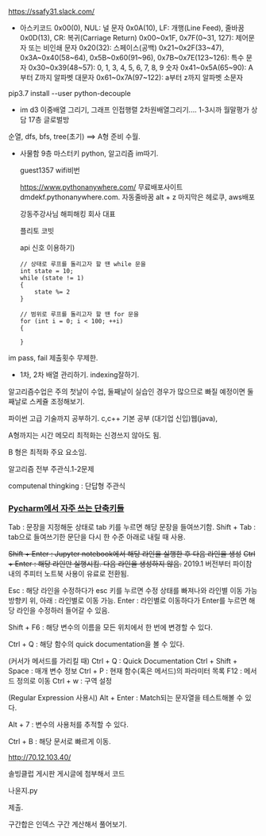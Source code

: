 https://ssafy31.slack.com/

- 아스키코드
  0x00(0), NUL: 널 문자
  0x0A(10), LF: 개행(Line Feed), 줄바꿈
  0x0D(13), CR: 복귀(Carriage Return)
  0x00~0x1F, 0x7F(0~31, 127): 제어문자 또는 비인쇄 문자
  0x20(32): 스페이스(공백)
  0x21~0x2F(33~47), 0x3A~0x40(58~64), 0x5B~0x60(91~96), 0x7B~0x7E(123~126): 특수 문자
  0x30~0x39(48~57): 0, 1, 3, 4, 5, 6, 7, 8, 9 숫자
  0x41~0x5A(65~90): A부터 Z까지 알파벳 대문자
  0x61~0x7A(97~122): a부터 z까지 알파벳 소문자

pip3.7 install --user python-decouple 

- im d3
  이중배열 그리기, 그래프 인접행렬 2차원배열그리기....
  1-3시까
   월말평가
  상담 17층 글로벌방

순열, dfs, bfs, tree(초기) ==> A형 준비 수월.

- 사물함 9층 마스터키
  python, 알고리즘 im따기.

  guest1357 wifi비번

  https://www.pythonanywhere.com/
  무료배포사이트
  dmdekf.pythonanywhere.com.
  자동줄바꿈 alt + z
  마지막은 헤로쿠, aws배포

  강동주강사님
  해피해킹 회사 대표

  플리토 코빗

  api 신호 이용하기)

      // 상태로 루프를 돌리고자 할 땐 while 문을
      int state = 10;
      while (state != 1)
      {
          state %= 2
      }
      
      // 범위로 루프를 돌리고자 할 땐 for 문을
      for (int i = 0; i < 100; ++i)
      {
      
      }

im pass, fail 제출횟수 무제한. 

- 1차, 2차 배열 관리하기. indexing잘하기.

알고리즘수업은 주의 첫날이 수업, 둘째날이 실습인 경우가 많으므로 빠질 예정이면 둘째날로 스케쥴 조정해보기.

파이썬 고급 기술까지 공부하기. c,c++ 기본 공부 (대기업 신입)웹(java),

A형까지는 시간 메모리 최적화는 신경쓰지 않아도 됨.

B 형은 최적화 주요 요소임.

알고리즘 전부 주관식.1-2문제

computenal thingking : 단답형 주관식 



### [Pycharm에서 자주 쓰는 단축키들](http://pertinency.blogspot.com/2018/10/pycharm.html)

Tab : 문장을 지정해둔 상태로 tab 키를 누르면 해당 문장을 들여쓰기함.
Shift + Tab : tab으로 들여쓰기한 문단을 다시 한 수준 아래로 내릴 때 사용.

~~Shift + Enter : Jupyter notebook에서 해당 라인을 실행한 후 다음 라인을 생성~~
~~Ctrl + Enter : 해당 라인만 실행시킴. 다음 라인을 생성하지 않음.~~
2019.1 버전부터 파이참 내의 주피터 노트북 사용이 유료로 전환됨.

Esc : 해당 라인을 수정하다가 esc 키를 누르면 수정 상태를 빠져나와 라인별 이동 가능
방향키 위, 아래 : 라인별로 이동 가능.
Enter : 라인별로 이동하다가 Enter를 누르면 해당 라인을 수정하러 들어갈 수 있음.

Shift + F6 : 해당 변수의 이름을 모든 위치에서 한 번에 변경할 수 있다.

Ctrl + Q : 해당 함수의 quick documentation을 볼 수 있다.

(커서가 메서드를 가리킬 때)
Ctrl + Q : Quick Documentation
Ctrl + Shift + Space : 매개 변수 정보
Ctrl + P : 현재 함수(혹은 메서드)의 파라미터 목록
F12 : 메서드 정의로 이동
Ctrl + w : 구역 설정

(Regular Expression 사용시)
Alt + Enter : Match되는 문자열을 테스트해볼 수 있다.

Alt + 7 : 변수의 사용처를 추적할 수 있다.

Ctrl + B : 해당 문서로 빠르게 이동.

http://70.12.103.40/



솔빙클럽 게시판 게시글에 첨부해서 코드

나윤지.py

제출.

구간합은 인덱스 구간 계산해서 풀어보기.

